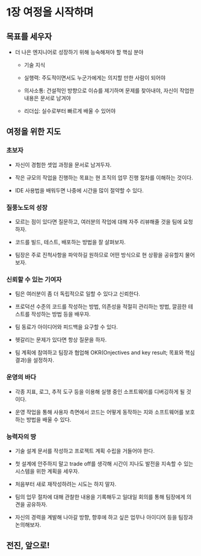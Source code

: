 # 1장 여정을 시작하며

## 목표를 세우자

- 더 나은 엔지니어로 성장하기 위해 능숙해져야 할 핵심 분야

  - 기술 지식
  
  - 실행력: 주도적이면서도 누군가에게는 의지할 만한 사람이 되어야
  
  - 의사소통: 건설적인 방향으로 이슈를 제기하며 문제를 찾아내야, 자신이 작업한 내용은 문서로 남겨야
  
  - 리더십: 실수로부터 빠르게 배울 수 있어야

## 여정을 위한 지도

### 초보자

- 자신이 경험한 셋업 과정을 문서로 남겨두자.

- 작은 규모의 작업을 진행하는 목표는 현 조직의 업무 진행 절차를 이해하는 것이다.

- IDE 사용법을 배워두면 나중에 시간을 많이 절약할 수 있다.

### 질풍노도의 성장

- 모르는 점이 있다면 질문하고, 여러분의 작업에 대해 자주 리뷰해줄 것을 팀에 요청하자.

- 코드를 빌드, 테스트, 배포하는 방법을 잘 살펴보자.

- 팀장은 주로 진척사항을 파악하길 원하므로 어떤 방식으로 현 상황을 공유할지 물어보자.

### 신뢰할 수 있는 기여자

- 팀은 여러분이 좀 더 독립적으로 일할 수 있다고 신뢰한다.

- 프로덕션 수준의 코드를 작성하는 방법, 의존성을 적절히 관리하는 방법, 깔끔한 테스트를 작성하는 방법 등을 배우자.

- 팀 동료가 아이디어와 피드백을 요구할 수 있다.

- 헷갈리는 문제가 있다면 항상 질문을 하자.

- 팀 계획에 참여하고 팀장과 협업해 OKR(Onjectives and key result; 목표와 핵심 결과)을 설정하자.

### 운영의 바다

- 각종 지표, 로그, 추적 도구 등을 이용해 실행 중인 소프트웨어를 디버깅하게 될 것이다.

- 운영 작업을 통해 사용자 측면에서 코드는 어떻게 동작하는 지와 소프트웨어를 보호하는 방법을 배울 수 있다.

### 능력자의 땅

- 기술 설계 문서를 작성하고 프로젝트 계획 수립을 거들어야 한다.

- 첫 설계에 안주하지 말고 trade off를 생각해 시간이 지나도 발전을 지속할 수 있는 시스템을 위한 계획을 세우자.

- 처음부터 새로 재작성하려는 시도는 하지 말자.

- 팀의 업무 절차에 대해 관찰한 내용을 기록해두고 일대일 회의를 통해 팀장에게 의견을 공유하자.

- 자신의 경력을 계발해 나아갈 방향, 향후에 하고 싶은 업무나 아이디어 등을 팀장과 논의해보자.

## 전진, 앞으로!